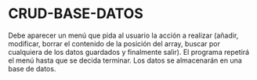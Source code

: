 # CRUD-BASE-DATOS
Debe aparecer un menú que pida al usuario la acción a realizar (añadir, modificar, borrar el contenido de la posición del array, buscar por cualquiera de los datos guardados y finalmente salir). El programa repetirá el menú hasta que se decida terminar.  Los datos se almacenarán en una base de datos.
